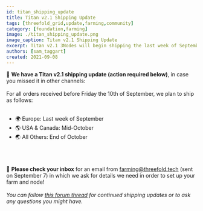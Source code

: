 ```yaml
---
id: titan_shipping_update
title: Titan v2.1 Shipping Update
tags: [threefold_grid,update,farming,community]
category: [foundation,farming]
image: ./titan_shipping_update.png
image_caption: Titan v2.1 Shipping Update
excerpt: Titan v2.1 3Nodes will begin shipping the last week of September!
authors: [sam_taggart]
created: 2021-09-08
---
```


🚨 **We have a Titan v2.1 shipping update (action required below)**, in case you missed it in other channels:
<br/>
<br/>
For all orders received before Friday the 10th of September, we plan to ship as follows:
<br/>
<br/>
- 🌍 Europe: Last week of September
- 🌎 USA & Canada: Mid-October
- 🌏 All Others: End of October
<br/>
<br/>

📧 **Please check your inbox** for an email from farming@threefold.tech (sent on September 7) in which we ask for details we need in order to set up your farm and node!
<br/>
<br/>
*You can follow [this forum thread](https://forum.threefold.io/t/titan-v2-1-shipping-info/1223) for continued shipping updates or to ask any questions you might have.*